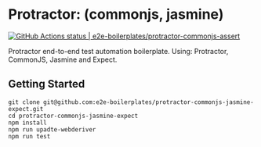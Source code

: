 # Protractor: (commonjs, jasmine)

[![GitHub Actions status | e2e-boilerplates/protractor-commonjs-assert](https://github.com/e2e-boilerplates/protractor-commonjs-jasmine-expect/workflows/protractor-commonjs-jasmine-expect/badge.svg)](https://github.com/e2e-boilerplates/protractor-commonjs-jasmine-expect/actions?workflow=protractor-commonjs-jasmine-expect)

Protractor end-to-end test automation boilerplate. Using: Protractor, CommonJS, Jasmine and Expect.

## Getting Started

    git clone git@github.com:e2e-boilerplates/protractor-commonjs-jasmine-expect.git
    cd protractor-commonjs-jasmine-expect
    npm install
    npm run upadte-webderiver
    npm run test
